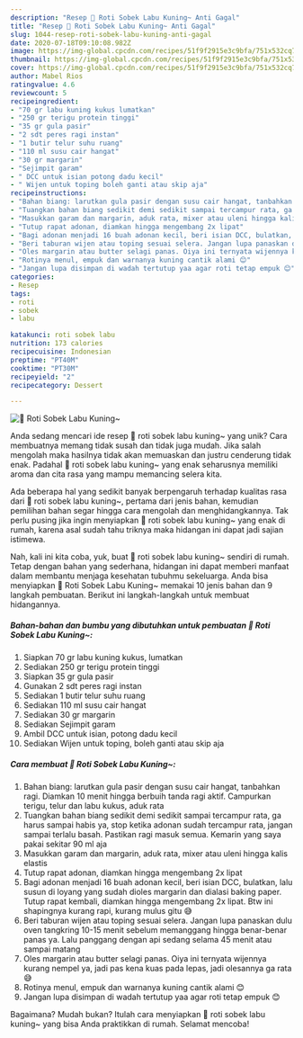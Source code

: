 ```yaml
---
description: "Resep 💛 Roti Sobek Labu Kuning~ Anti Gagal"
title: "Resep 💛 Roti Sobek Labu Kuning~ Anti Gagal"
slug: 1044-resep-roti-sobek-labu-kuning-anti-gagal
date: 2020-07-18T09:10:08.982Z
image: https://img-global.cpcdn.com/recipes/51f9f2915e3c9bfa/751x532cq70/💛-roti-sobek-labu-kuning-foto-resep-utama.jpg
thumbnail: https://img-global.cpcdn.com/recipes/51f9f2915e3c9bfa/751x532cq70/💛-roti-sobek-labu-kuning-foto-resep-utama.jpg
cover: https://img-global.cpcdn.com/recipes/51f9f2915e3c9bfa/751x532cq70/💛-roti-sobek-labu-kuning-foto-resep-utama.jpg
author: Mabel Rios
ratingvalue: 4.6
reviewcount: 5
recipeingredient:
- "70 gr labu kuning kukus lumatkan"
- "250 gr terigu protein tinggi"
- "35 gr gula pasir"
- "2 sdt peres ragi instan"
- "1 butir telur suhu ruang"
- "110 ml susu cair hangat"
- "30 gr margarin"
- "Sejimpit garam"
- " DCC untuk isian potong dadu kecil"
- " Wijen untuk toping boleh ganti atau skip aja"
recipeinstructions:
- "Bahan biang: larutkan gula pasir dengan susu cair hangat, tanbahkan ragi. Diamkan 10 menit hingga berbuih tanda ragi aktif. Campurkan terigu, telur dan labu kukus, aduk rata"
- "Tuangkan bahan biang sedikit demi sedikit sampai tercampur rata, ga harus sampai habis ya, stop ketika adonan sudah tercampur rata, jangan sampai terlalu basah. Pastikan ragi masuk semua. Kemarin yang saya pakai sekitar 90 ml aja"
- "Masukkan garam dan margarin, aduk rata, mixer atau uleni hingga kalis elastis"
- "Tutup rapat adonan, diamkan hingga mengembang 2x lipat"
- "Bagi adonan menjadi 16 buah adonan kecil, beri isian DCC, bulatkan, lalu susun di loyang yang sudah dioles margarin dan dialasi baking paper. Tutup rapat kembali, diamkan hingga mengembang 2x lipat. Btw ini shapingnya kurang rapi, kurang mulus gitu 😅"
- "Beri taburan wijen atau toping sesuai selera. Jangan lupa panaskan dulu oven tangkring 10-15 menit sebelum memanggang hingga benar-benar panas ya. Lalu panggang dengan api sedang selama 45 menit atau sampai matang"
- "Oles margarin atau butter selagi panas. Oiya ini ternyata wijennya kurang nempel ya, jadi pas kena kuas pada lepas, jadi olesannya ga rata 😅"
- "Rotinya menul, empuk dan warnanya kuning cantik alami 😊"
- "Jangan lupa disimpan di wadah tertutup yaa agar roti tetap empuk 😊"
categories:
- Resep
tags:
- roti
- sobek
- labu

katakunci: roti sobek labu 
nutrition: 173 calories
recipecuisine: Indonesian
preptime: "PT40M"
cooktime: "PT30M"
recipeyield: "2"
recipecategory: Dessert

---
```



![💛 Roti Sobek Labu Kuning~](https://img-global.cpcdn.com/recipes/51f9f2915e3c9bfa/751x532cq70/💛-roti-sobek-labu-kuning-foto-resep-utama.jpg)

Anda sedang mencari ide resep 💛 roti sobek labu kuning~ yang unik? Cara membuatnya memang tidak susah dan tidak juga mudah. Jika salah mengolah maka hasilnya tidak akan memuaskan dan justru cenderung tidak enak. Padahal 💛 roti sobek labu kuning~ yang enak seharusnya memiliki aroma dan cita rasa yang mampu memancing selera kita.



Ada beberapa hal yang sedikit banyak berpengaruh terhadap kualitas rasa dari 💛 roti sobek labu kuning~, pertama dari jenis bahan, kemudian pemilihan bahan segar hingga cara mengolah dan menghidangkannya. Tak perlu pusing jika ingin menyiapkan 💛 roti sobek labu kuning~ yang enak di rumah, karena asal sudah tahu triknya maka hidangan ini dapat jadi sajian istimewa.


Nah, kali ini kita coba, yuk, buat 💛 roti sobek labu kuning~ sendiri di rumah. Tetap dengan bahan yang sederhana, hidangan ini dapat memberi manfaat dalam membantu menjaga kesehatan tubuhmu sekeluarga. Anda bisa menyiapkan 💛 Roti Sobek Labu Kuning~ memakai 10 jenis bahan dan 9 langkah pembuatan. Berikut ini langkah-langkah untuk membuat hidangannya.

<!--inarticleads1-->

##### Bahan-bahan dan bumbu yang dibutuhkan untuk pembuatan 💛 Roti Sobek Labu Kuning~:

1. Siapkan 70 gr labu kuning kukus, lumatkan
1. Sediakan 250 gr terigu protein tinggi
1. Siapkan 35 gr gula pasir
1. Gunakan 2 sdt peres ragi instan
1. Sediakan 1 butir telur suhu ruang
1. Sediakan 110 ml susu cair hangat
1. Sediakan 30 gr margarin
1. Sediakan Sejimpit garam
1. Ambil  DCC untuk isian, potong dadu kecil
1. Sediakan  Wijen untuk toping, boleh ganti atau skip aja




<!--inarticleads2-->

##### Cara membuat 💛 Roti Sobek Labu Kuning~:

1. Bahan biang: larutkan gula pasir dengan susu cair hangat, tanbahkan ragi. Diamkan 10 menit hingga berbuih tanda ragi aktif. Campurkan terigu, telur dan labu kukus, aduk rata
1. Tuangkan bahan biang sedikit demi sedikit sampai tercampur rata, ga harus sampai habis ya, stop ketika adonan sudah tercampur rata, jangan sampai terlalu basah. Pastikan ragi masuk semua. Kemarin yang saya pakai sekitar 90 ml aja
1. Masukkan garam dan margarin, aduk rata, mixer atau uleni hingga kalis elastis
1. Tutup rapat adonan, diamkan hingga mengembang 2x lipat
1. Bagi adonan menjadi 16 buah adonan kecil, beri isian DCC, bulatkan, lalu susun di loyang yang sudah dioles margarin dan dialasi baking paper. Tutup rapat kembali, diamkan hingga mengembang 2x lipat. Btw ini shapingnya kurang rapi, kurang mulus gitu 😅
1. Beri taburan wijen atau toping sesuai selera. Jangan lupa panaskan dulu oven tangkring 10-15 menit sebelum memanggang hingga benar-benar panas ya. Lalu panggang dengan api sedang selama 45 menit atau sampai matang
1. Oles margarin atau butter selagi panas. Oiya ini ternyata wijennya kurang nempel ya, jadi pas kena kuas pada lepas, jadi olesannya ga rata 😅
1. Rotinya menul, empuk dan warnanya kuning cantik alami 😊
1. Jangan lupa disimpan di wadah tertutup yaa agar roti tetap empuk 😊




Bagaimana? Mudah bukan? Itulah cara menyiapkan 💛 roti sobek labu kuning~ yang bisa Anda praktikkan di rumah. Selamat mencoba!
